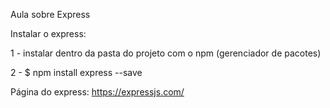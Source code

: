 Aula sobre Express

Instalar o express:

1 - instalar dentro da pasta do projeto com o npm (gerenciador de pacotes)

2 - $ npm install express --save

Página do express: https://expressjs.com/
